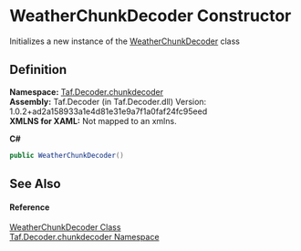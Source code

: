 # WeatherChunkDecoder Constructor


Initializes a new instance of the <a href="T_Taf_Decoder_chunkdecoder_WeatherChunkDecoder.md">WeatherChunkDecoder</a> class



## Definition
**Namespace:** <a href="N_Taf_Decoder_chunkdecoder.md">Taf.Decoder.chunkdecoder</a>  
**Assembly:** Taf.Decoder (in Taf.Decoder.dll) Version: 1.0.2+ad2a158933a1e4d81e31e9a7f1a0faf24fc95eed  
**XMLNS for XAML:** Not mapped to an xmlns.

**C#**
``` C#
public WeatherChunkDecoder()
```



## See Also


#### Reference
<a href="T_Taf_Decoder_chunkdecoder_WeatherChunkDecoder.md">WeatherChunkDecoder Class</a>  
<a href="N_Taf_Decoder_chunkdecoder.md">Taf.Decoder.chunkdecoder Namespace</a>  
